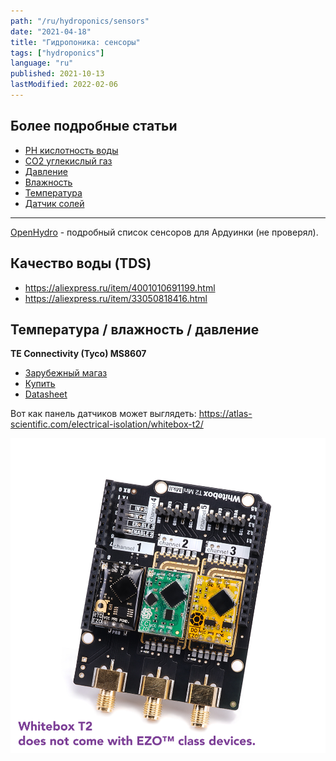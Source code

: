```yaml
---
path: "/ru/hydroponics/sensors"
date: "2021-04-18"
title: "Гидропоника: сенсоры"
tags: ["hydroponics"]
language: "ru"
published: 2021-10-13
lastModified: 2022-02-06
---
```


## Более подробные статьи

- [PH кислотность воды](/ru/make/hydroponics/sensors/ph)
- [CO2 углекислый газ](/ru/make/hydroponics/sensors/co2)
- [Давление](/ru/make/hydroponics/sensors/pressure)
- [Влажность](/ru/make/hydroponics/sensors/humidity)
- [Температура](/ru/make/hydroponics/sensors/temperature)
- [Датчик солей](/ru/make/hydroponics/sensors/tds)

----

[OpenHydro](https://github.com/Cribstone/OpenHydro) - подробный список сенсоров для Ардуинки (не проверял).


## Качество воды (TDS)

- https://aliexpress.ru/item/4001010691199.html
- https://aliexpress.ru/item/33050818416.html


## Температура / влажность / давление

**TE Connectivity (Tyco) MS8607**
- [Зарубежный магаз](https://www.sparkfun.com/products/16298)
- [Купить](https://www.chipdip.ru/product/ms860702ba01-50)
- [Datasheet](http://www.farnell.com/datasheets/2301874.pdf)



Вот как панель датчиков может выглядеть: https://atlas-scientific.com/electrical-isolation/whitebox-t2/

![панель датчиков](./Whitebox-T2-01.jpg)